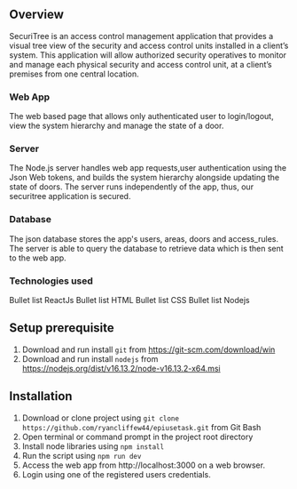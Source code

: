 ## Overview
SecuriTree is an access control management application that provides a visual tree view of the security and access control units installed in a client’s system. 
This application will allow authorized security operatives to monitor and manage each physical security and access control unit, at a client’s premises from one central location.

### Web App
The web based page that allows only authenticated user to login/logout, view the system hierarchy and manage the state of a door. 


### Server
The Node.js server handles web app requests,user authentication using the Json Web tokens, and builds the system hierarchy alongside updating the state of doors. The server runs independently of the app, thus, our securitree application is secured. 

### Database
The json database stores the app's users, areas, doors and access_rules. The server is able to query the database to retrieve data which is then sent to the web app. 

### Technologies used
Bullet list ReactJs
Bullet list HTML
Bullet list CSS
Bullet list Nodejs


## Setup prerequisite
1. Download and run install `git` from https://git-scm.com/download/win
2. Download and run install `nodejs` from https://nodejs.org/dist/v16.13.2/node-v16.13.2-x64.msi

## Installation

1. Download or clone project using `git clone https://github.com/ryancliffew44/epiusetask.git` from Git Bash 
2. Open terminal or command prompt in the project root directory
3. Install node libraries using `npm install`
4. Run the script using `npm run dev`
5. Access the web app from http://localhost:3000 on a web browser.
6. Login using one of the registered users credentials.

